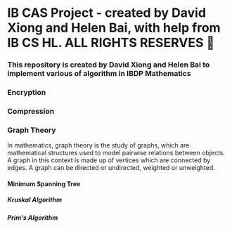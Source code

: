 # IB CAS Project - created by David Xiong and Helen Bai, with help from IB CS HL. ALL RIGHTS RESERVES 🤪
### This repository is created by David Xiong and Helen Bai to implement various of algorithm in IBDP Mathematics
### Encryption

### Compression

### Graph Theory

In mathematics, graph theory is the study of graphs, which are mathematical structures used to model pairwise relations between objects. A graph in this context is made up of vertices which are connected by edges. A graph can be directed or undirected, weighted or unweighted. 
#### Minimum Spanning Tree

##### Kruskal Algorithm

##### Prim's Algorithm


